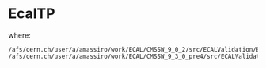 # EcalTP

where:

    /afs/cern.ch/user/a/amassiro/work/ECAL/CMSSW_9_0_2/src/ECALValidation/EcalTP
    /afs/cern.ch/user/a/amassiro/work/ECAL/CMSSW_9_3_0_pre4/src/ECALValidation/EcalTP
    
    

